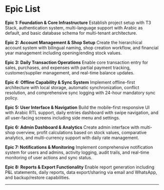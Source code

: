 # Epic List

**Epic 1: Foundation & Core Infrastructure**
Establish project setup with T3 Stack, authentication system, multi-language support with Arabic as default, and basic database schema for multi-tenant architecture.

**Epic 2: Account Management & Shop Setup**
Create the hierarchical account system with bilingual naming, shop creation workflow, and financial year management including opening/ending stock values.

**Epic 3: Daily Transaction Operations**
Enable core transaction entry for sales, purchases, and expenses with partial payment tracking, customer/supplier management, and real-time balance updates.

**Epic 4: Offline Capability & Sync System**
Implement offline-first architecture with local storage, automatic synchronization, conflict resolution, and comprehensive sync logging with 24-hour mandatory sync policy.

**Epic 5: User Interface & Navigation**
Build the mobile-first responsive UI with Arabic RTL support, daily entries dashboard with swipe navigation, and all user-facing screens including side menu and settings.

**Epic 6: Admin Dashboard & Analytics**
Create admin interface with multi-shop overview, profit calculations based on stock values, comparative analytics, and multi-currency support with daily rate management.

**Epic 7: Notifications & Monitoring**
Implement comprehensive notification system for users and admins, activity logging, audit trails, and real-time monitoring of user actions and sync status.

**Epic 8: Reports & Export Functionality**
Enable report generation including P&L statements, daily reports, data export/sharing via email and WhatsApp, and backup/restore capabilities.

---
